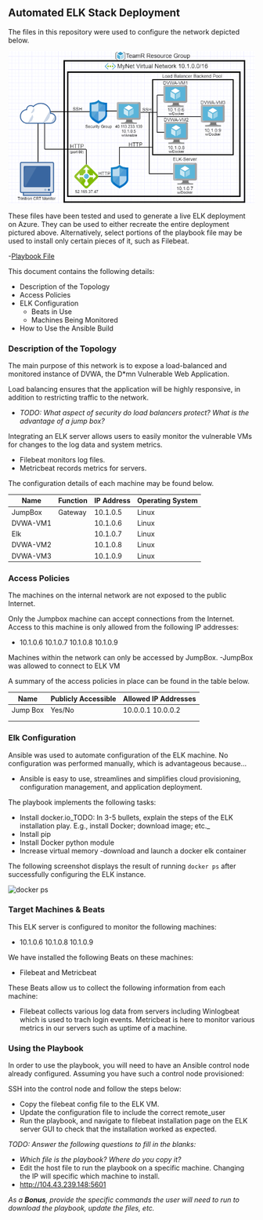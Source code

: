 ## Automated ELK Stack Deployment

The files in this repository were used to configure the network depicted below.

![Cloud Network](Diagrams/Cloud-Diagram.png)

These files have been tested and used to generate a live ELK deployment on Azure. They can be used to either recreate the entire deployment pictured above. Alternatively, select portions of the playbook file may be used to install only certain pieces of it, such as Filebeat.

  -[Playbook File](https://github.com/JBlandina/Elk/blob/master/Ansible/ELK/install-elk.yml)

This document contains the following details:
- Description of the Topology
- Access Policies
- ELK Configuration
  - Beats in Use
  - Machines Being Monitored
- How to Use the Ansible Build


### Description of the Topology

The main purpose of this network is to expose a load-balanced and monitored instance of DVWA, the D*mn Vulnerable Web Application.

Load balancing ensures that the application will be highly responsive, in addition to restricting traffic to the network.
- _TODO: What aspect of security do load balancers protect? What is the advantage of a jump box?_

Integrating an ELK server allows users to easily monitor the vulnerable VMs for changes to the log data and system metrics.
- Filebeat monitors log files.
- Metricbeat records metrics for servers.

The configuration details of each machine may be found below.


| Name     | Function | IP Address | Operating System |
|----------|----------|------------|------------------|
| JumpBox  | Gateway  | 10.1.0.5   | Linux            |
| DVWA-VM1 |          | 10.1.0.6   | Linux            |
| Elk      |          | 10.1.0.7   | Linux            |
| DVWA-VM2 |          | 10.1.0.8   | Linux            |
| DVWA-VM3 |          | 10.1.0.9   | Linux            |
### Access Policies

The machines on the internal network are not exposed to the public Internet. 

Only the Jumpbox machine can accept connections from the Internet. Access to this machine is only allowed from the following IP addresses:
- 10.1.0.6
  10.1.0.7
  10.1.0.8
  10.1.0.9
  
Machines within the network can only be accessed by JumpBox.
-JumpBox was allowed to connect to ELK VM

A summary of the access policies in place can be found in the table below.

| Name     | Publicly Accessible | Allowed IP Addresses |
|----------|---------------------|----------------------|
| Jump Box | Yes/No              | 10.0.0.1 10.0.0.2    |
|          |                     |                      |
|          |                     |                      |

### Elk Configuration

Ansible was used to automate configuration of the ELK machine. No configuration was performed manually, which is advantageous because...
- Ansible is easy to use, streamlines and simplifies cloud provisioning, configuration management, and application deployment.

The playbook implements the following tasks:
- Install docker.io_TODO: In 3-5 bullets, explain the steps of the ELK installation play. E.g., install Docker; download image; etc._
- Install pip
- Install Docker python module
- Increase virtual memory
-download and launch a docker elk container

The following screenshot displays the result of running `docker ps` after successfully configuring the ELK instance.

![docker ps](Diagrams/docker-ps.png)

### Target Machines & Beats
This ELK server is configured to monitor the following machines:
- 10.1.0.6
  10.1.0.8
  10.1.0.9

We have installed the following Beats on these machines:
- Filebeat and Metricbeat

These Beats allow us to collect the following information from each machine:
- Filebeat collects various log data from servers including Winlogbeat which is used to trach login events. Metricbeat is here to monitor various metrics in our servers such as uptime of a machine.

### Using the Playbook
In order to use the playbook, you will need to have an Ansible control node already configured. Assuming you have such a control node provisioned: 

SSH into the control node and follow the steps below:
- Copy the filebeat config file to the ELK VM.
- Update the configuration file to include the correct remote_user
- Run the playbook, and navigate to filebeat installation page on the ELK server GUI to check that the installation worked as expected.

_TODO: Answer the following questions to fill in the blanks:_
- _Which file is the playbook? Where do you copy it?_
- Edit the host file to run the playbook on a specific machine. Changing the IP will specific which machine to install.
- http://104.43.239.148:5601

_As a **Bonus**, provide the specific commands the user will need to run to download the playbook, update the files, etc._
